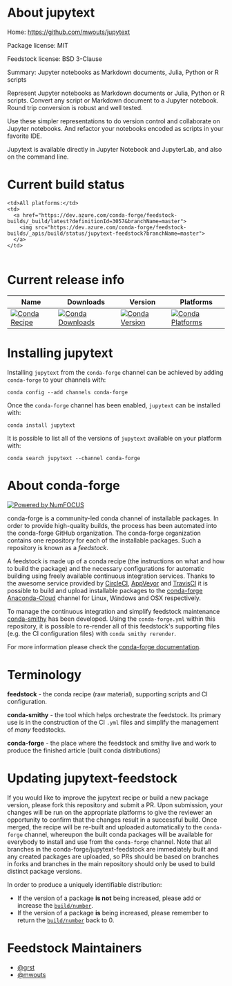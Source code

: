 About jupytext
==============

Home: https://github.com/mwouts/jupytext

Package license: MIT

Feedstock license: BSD 3-Clause

Summary: Jupyter notebooks as Markdown documents, Julia, Python or R scripts

Represent Jupyter notebooks as Markdown documents or Julia, Python or R scripts. Convert any
script or Markdown document to a Jupyter notebook. Round trip conversion is robust and well tested.

Use these simpler representations to do version control and collaborate on Jupyter notebooks.
And refactor your notebooks encoded as scripts in your favorite IDE.

Jupytext is available directly in Jupyter Notebook and JupyterLab, and also on the command line.


Current build status
====================


<table><tr>
    
    <td>All platforms:</td>
    <td>
      <a href="https://dev.azure.com/conda-forge/feedstock-builds/_build/latest?definitionId=3057&branchName=master">
        <img src="https://dev.azure.com/conda-forge/feedstock-builds/_apis/build/status/jupytext-feedstock?branchName=master">
      </a>
    </td>
  </tr>
</table>

Current release info
====================

| Name | Downloads | Version | Platforms |
| --- | --- | --- | --- |
| [![Conda Recipe](https://img.shields.io/badge/recipe-jupytext-green.svg)](https://anaconda.org/conda-forge/jupytext) | [![Conda Downloads](https://img.shields.io/conda/dn/conda-forge/jupytext.svg)](https://anaconda.org/conda-forge/jupytext) | [![Conda Version](https://img.shields.io/conda/vn/conda-forge/jupytext.svg)](https://anaconda.org/conda-forge/jupytext) | [![Conda Platforms](https://img.shields.io/conda/pn/conda-forge/jupytext.svg)](https://anaconda.org/conda-forge/jupytext) |

Installing jupytext
===================

Installing `jupytext` from the `conda-forge` channel can be achieved by adding `conda-forge` to your channels with:

```
conda config --add channels conda-forge
```

Once the `conda-forge` channel has been enabled, `jupytext` can be installed with:

```
conda install jupytext
```

It is possible to list all of the versions of `jupytext` available on your platform with:

```
conda search jupytext --channel conda-forge
```


About conda-forge
=================

[![Powered by NumFOCUS](https://img.shields.io/badge/powered%20by-NumFOCUS-orange.svg?style=flat&colorA=E1523D&colorB=007D8A)](http://numfocus.org)

conda-forge is a community-led conda channel of installable packages.
In order to provide high-quality builds, the process has been automated into the
conda-forge GitHub organization. The conda-forge organization contains one repository
for each of the installable packages. Such a repository is known as a *feedstock*.

A feedstock is made up of a conda recipe (the instructions on what and how to build
the package) and the necessary configurations for automatic building using freely
available continuous integration services. Thanks to the awesome service provided by
[CircleCI](https://circleci.com/), [AppVeyor](https://www.appveyor.com/)
and [TravisCI](https://travis-ci.org/) it is possible to build and upload installable
packages to the [conda-forge](https://anaconda.org/conda-forge)
[Anaconda-Cloud](https://anaconda.org/) channel for Linux, Windows and OSX respectively.

To manage the continuous integration and simplify feedstock maintenance
[conda-smithy](https://github.com/conda-forge/conda-smithy) has been developed.
Using the ``conda-forge.yml`` within this repository, it is possible to re-render all of
this feedstock's supporting files (e.g. the CI configuration files) with ``conda smithy rerender``.

For more information please check the [conda-forge documentation](https://conda-forge.org/docs/).

Terminology
===========

**feedstock** - the conda recipe (raw material), supporting scripts and CI configuration.

**conda-smithy** - the tool which helps orchestrate the feedstock.
                   Its primary use is in the construction of the CI ``.yml`` files
                   and simplify the management of *many* feedstocks.

**conda-forge** - the place where the feedstock and smithy live and work to
                  produce the finished article (built conda distributions)


Updating jupytext-feedstock
===========================

If you would like to improve the jupytext recipe or build a new
package version, please fork this repository and submit a PR. Upon submission,
your changes will be run on the appropriate platforms to give the reviewer an
opportunity to confirm that the changes result in a successful build. Once
merged, the recipe will be re-built and uploaded automatically to the
`conda-forge` channel, whereupon the built conda packages will be available for
everybody to install and use from the `conda-forge` channel.
Note that all branches in the conda-forge/jupytext-feedstock are
immediately built and any created packages are uploaded, so PRs should be based
on branches in forks and branches in the main repository should only be used to
build distinct package versions.

In order to produce a uniquely identifiable distribution:
 * If the version of a package **is not** being increased, please add or increase
   the [``build/number``](https://conda.io/docs/user-guide/tasks/build-packages/define-metadata.html#build-number-and-string).
 * If the version of a package **is** being increased, please remember to return
   the [``build/number``](https://conda.io/docs/user-guide/tasks/build-packages/define-metadata.html#build-number-and-string)
   back to 0.

Feedstock Maintainers
=====================

* [@grst](https://github.com/grst/)
* [@mwouts](https://github.com/mwouts/)

